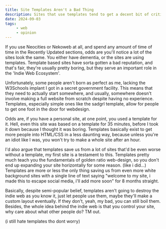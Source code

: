 ```yaml
---
title: Site Templates Aren't a Bad Thing
description: Sites that use templates tend to get a decent bit of criticism, and this is fair because they're boring as hell, but I honestly think templates do a lot more for the indie web than people think. I actually defend something in an article instead of making fun of things for once, shocker. Read it today.
date: 2024-09-03
tags: 
     - web
     - opinion
---
```


If you use Neocities or Nekoweb at all, and spend any amount of time of time in the Recently Updated sections, odds are you'll notice a lot of the sites look the same. You either have dementia, or the sites are using templates. Template based sites have sorta gotten a bad reputation, and that's fair, they're usually pretty boring, but they serve an important role in the 'Indie Web Ecosystem'.

Unfortunately, some people aren't born as perfect as me, lacking the W3Schools implant I got in a secret government facility. This means that they need to actually start somewhere, and usually, somewhere doesn't involve making a full website from scratch despite having no experience. Templates, especially simple ones like the sadgrl template, allow for people to get one foot in the door for webdesign.

Odds are, if you have a personal site, at one point, you used a template for it. Hell, even this site was based on a template for 35 minutes, before I took it down because I thought it was boring. Templates basically exist to get more people into HTML/CSS in a less daunting way, because unless you're an idiot like I was, you won't try to make a whole site after an hour.

I'd also argue that templates save us from a lot of sites that'd be even worse without a template, my first site is a testament to this. Templates pretty much teach you the fundamentals of golden ratio web-design, so you don't end up expanding your site horizontally for some reason. (like i did...) Templates are more or less the only thing saving us from even more white background sites with a single line of text saying "welcome to my site, i made this to escape social media, i'll add more soon" for 8 months straight.

Basically, despite semi-popular belief, templates aren't going to destroy the indie web as you know it, just let people use them, maybe they'll make a custom layout eventually. If they don't, yeah, my bad, you can still boil them. Besides, the whole idea behind the indie web is that you control your site, why care about what other people do? TM out. 

(i still hate templates tho dont worry)